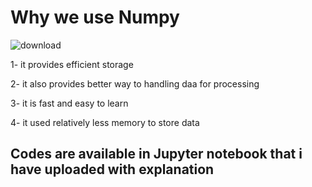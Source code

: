 # Why we use Numpy 

![download](https://user-images.githubusercontent.com/55251741/105609062-a782a280-5dcc-11eb-9b80-0db8d2259508.jpg) 


1- it provides efficient storage 

2- it also provides better way to handling daa for processing 

3- it is fast and easy to learn 

4- it used relatively less memory to store data


## Codes are available in Jupyter notebook that i have uploaded with explanation 



